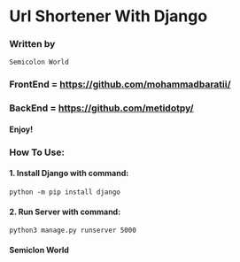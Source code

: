 # Url Shortener With Django
### Written by 
```
Semicolon World
```
### FrontEnd = https://github.com/mohammadbaratii/
### BackEnd = https://github.com/metidotpy/

#### Enjoy!

### How To Use:
#### 1. Install Django with command:
```python -m pip install django```
#### 2. Run Server with command:
```python3 manage.py runserver 5000```

#### Semiclon World
